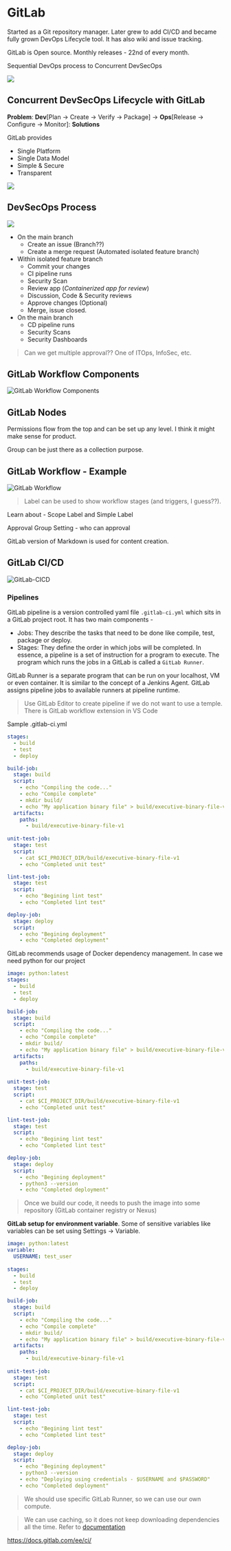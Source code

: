 # GitLab

Started as a Git repository manager. Later grew to add CI/CD and became fully grown DevOps Lifecycle tool. It has also wiki and issue tracking.

GitLab is Open source. Monthly releases - 22nd of every month.

Sequential DevOps process to Concurrent DevSecOps

![](images/Strategic-Imperative.png)

## Concurrent DevSecOps Lifecycle with GitLab

**Problem**: **Dev**[Plan -> Create -> Verify -> Package] -> **Ops**[Release -> Configure -> Monitor]: **Solutions**

GitLab provides
* Single Platform
* Single Data Model
* Simple & Secure
* Transparent

![](images/Offering.png)

## DevSecOps Process

![](images/Development-LifeCycle.png)

* On the main branch
  * Create an issue (Branch??)
  * Create a merge request (Automated isolated feature branch)
* Within isolated feature branch
  * Commit your changes
  * CI pipeline runs
  * Security Scan
  * Review app (_Containerized app for review_)
  * Discussion, Code & Security reviews
  * Approve changes (Optional)
  * Merge, issue closed.
* On the main branch
  * CD pipeline runs
  * Security Scans
  * Security Dashboards

> Can we get multiple approval?? One of ITOps, InfoSec, etc.

## GitLab Workflow Components

![GitLab Workflow Components](images/GitLab-Workflow-components.png)

## GitLab Nodes
Permissions flow from the top and can be set up any level. I think it might make sense for product.

Group can be just there as a collection purpose.

## GitLab Workflow - Example

![GitLab Workflow](images/GitLab-Workflow-Example.png)

> Label can be used to show workflow stages (and triggers, I guess??).

Learn about - Scope Label and Simple Label

Approval Group Setting - who can approval


GitLab version of Markdown is used for content creation.

## GitLab CI/CD

![GitLab-CICD](images/GitLab-CICD.png)

### Pipelines

GitLab pipeline is a version controlled yaml file ```.gitlab-ci.yml``` which sits in a GitLab project root. It has two main components -
* Jobs: They describe the tasks that need to be done like compile, test, package or deploy.
* Stages: They define the order in which jobs will be completed.
In essence, a pipeline is a set of instruction for a program to execute. The program which runs the jobs in a GitLab is called a ```GitLab Runner```.

GitLab Runner is a separate program that can be run on your localhost, VM or even container. It is similar to the concept of a Jenkins Agent. GitLab assigns pipeline jobs to available runners at pipeline runtime.

> Use GitLab Editor to create pipeline if we do not want to use a temple. There is GitLab workflow extension in VS Code

Sample .gitlab-ci.yml
```yaml
stages:
  - build
  - test
  - deploy

build-job:
  stage: build
  script:
    - echo "Compiling the code..."
    - echo "Compile complete"
    - mkdir build/
    - echo "My application binary file" > build/executive-binary-file-v1
  artifacts:
    paths:
      - build/executive-binary-file-v1
  
unit-test-job:
  stage: test
  script:
    - cat $CI_PROJECT_DIR/build/executive-binary-file-v1
    - echo "Completed unit test"

lint-test-job:
  stage: test
  script:
    - echo "Begining lint test"
    - echo "Completed lint test"

deploy-job:
  stage: deploy
  script:
    - echo "Begining deployment"
    - echo "Completed deployment"
```

GitLab recommends usage of Docker dependency management. In case we need python for our project 

```yaml
image: python:latest
stages:
  - build
  - test
  - deploy

build-job:
  stage: build
  script:
    - echo "Compiling the code..."
    - echo "Compile complete"
    - mkdir build/
    - echo "My application binary file" > build/executive-binary-file-v1
  artifacts:
    paths:
      - build/executive-binary-file-v1
  
unit-test-job:
  stage: test
  script:
    - cat $CI_PROJECT_DIR/build/executive-binary-file-v1
    - echo "Completed unit test"

lint-test-job:
  stage: test
  script:
    - echo "Begining lint test"
    - echo "Completed lint test"

deploy-job:
  stage: deploy
  script:
    - echo "Begining deployment"
    - python3 --version
    - echo "Completed deployment"
```

> Once we build our code, it needs to push the image into some repository (GitLab container registry or Nexus)


**GitLab setup for environment variable**. Some of sensitive variables like variables can be set using Settings -> Variable.
```yaml
image: python:latest
variable:
  USERNAME: test_user
    
stages:
  - build
  - test
  - deploy

build-job:
  stage: build
  script:
    - echo "Compiling the code..."
    - echo "Compile complete"
    - mkdir build/
    - echo "My application binary file" > build/executive-binary-file-v1
  artifacts:
    paths:
      - build/executive-binary-file-v1
  
unit-test-job:
  stage: test
  script:
    - cat $CI_PROJECT_DIR/build/executive-binary-file-v1
    - echo "Completed unit test"

lint-test-job:
  stage: test
  script:
    - echo "Begining lint test"
    - echo "Completed lint test"

deploy-job:
  stage: deploy
  script:
    - echo "Begining deployment"
    - python3 --version
    - echo "Deploying using credentials - $USERNAME and $PASSWORD"
    - echo "Completed deployment"
```

> We should use specific GitLab Runner, so we can use our own compute.

> We can use caching, so it does not keep downloading dependencies all the time. Refer to [documentation](https://docs.gitlab.com/ee/ci/caching/index.html)

https://docs.gitlab.com/ee/ci/